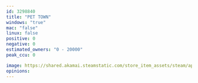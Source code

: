 ```yaml
---
id: 3298840
title: "PET TOWN"
windows: "true"
mac: "false"
linux: false
positive: 0
negative: 0
estimated_owners: "0 - 20000"
peak_ccu: 0

image: https://shared.akamai.steamstatic.com/store_item_assets/steam/apps/3298840/header.jpg?t=1732528013
opinions:
---
```

